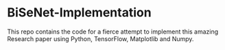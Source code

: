 # BiSeNet-Implementation
This repo contains the code for a fierce attempt to implement this amazing Research paper using Python, TensorFlow, Matplotlib and Numpy.

